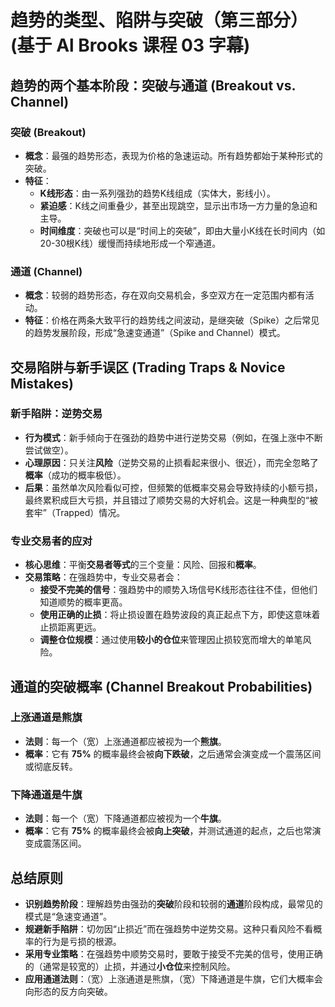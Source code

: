 # 趋势的类型、陷阱与突破（第三部分）(基于 Al Brooks 课程 03 字幕)

## 趋势的两个基本阶段：突破与通道 (Breakout vs. Channel)

### 突破 (Breakout)
-   **概念**：最强的趋势形态，表现为价格的急速运动。所有趋势都始于某种形式的突破。
-   **特征**：
    -   **K线形态**：由一系列强劲的趋势K线组成（实体大，影线小）。
    -   **紧迫感**：K线之间重叠少，甚至出现跳空，显示出市场一方力量的急迫和主导。
    -   **时间维度**：突破也可以是“时间上的突破”，即由大量小K线在长时间内（如20-30根K线）缓慢而持续地形成一个窄通道。

### 通道 (Channel)
-   **概念**：较弱的趋势形态，存在双向交易机会，多空双方在一定范围内都有活动。
-   **特征**：价格在两条大致平行的趋势线之间波动，是继突破（Spike）之后常见的趋势发展阶段，形成“急速变通道”（Spike and Channel）模式。

## 交易陷阱与新手误区 (Trading Traps & Novice Mistakes)

### 新手陷阱：逆势交易
-   **行为模式**：新手倾向于在强劲的趋势中进行逆势交易（例如，在强上涨中不断尝试做空）。
-   **心理原因**：只关注**风险**（逆势交易的止损看起来很小、很近），而完全忽略了**概率**（成功的概率极低）。
-   **后果**：虽然单次风险看似可控，但频繁的低概率交易会导致持续的小额亏损，最终累积成巨大亏损，并且错过了顺势交易的大好机会。这是一种典型的“被套牢”（Trapped）情况。

### 专业交易者的应对
-   **核心思维**：平衡**交易者等式**的三个变量：风险、回报和**概率**。
-   **交易策略**：在强趋势中，专业交易者会：
    -   **接受不完美的信号**：强趋势中的顺势入场信号K线形态往往不佳，但他们知道顺势的概率更高。
    -   **使用正确的止损**：将止损设置在趋势波段的真正起点下方，即使这意味着止损距离更远。
    -   **调整仓位规模**：通过使用**较小的仓位**来管理因止损较宽而增大的单笔风险。

## 通道的突破概率 (Channel Breakout Probabilities)

### 上涨通道是熊旗
-   **法则**：每一个（宽）上涨通道都应被视为一个**熊旗**。
-   **概率**：它有 **75%** 的概率最终会被**向下跌破**，之后通常会演变成一个震荡区间或彻底反转。

### 下降通道是牛旗
-   **法则**：每一个（宽）下降通道都应被视为一个**牛旗**。
-   **概率**：它有 **75%** 的概率最终会被**向上突破**，并测试通道的起点，之后也常演变成震荡区间。

## 总结原则
-   **识别趋势阶段**：理解趋势由强劲的**突破**阶段和较弱的**通道**阶段构成，最常见的模式是“急速变通道”。
-   **规避新手陷阱**：切勿因“止损近”而在强趋势中逆势交易。这种只看风险不看概率的行为是亏损的根源。
-   **采用专业策略**：在强趋势中顺势交易时，要敢于接受不完美的信号，使用正确的（通常是较宽的）止损，并通过**小仓位**来控制风险。
-   **应用通道法则**：（宽）上涨通道是熊旗，（宽）下降通道是牛旗，它们大概率会向形态的反方向突破。